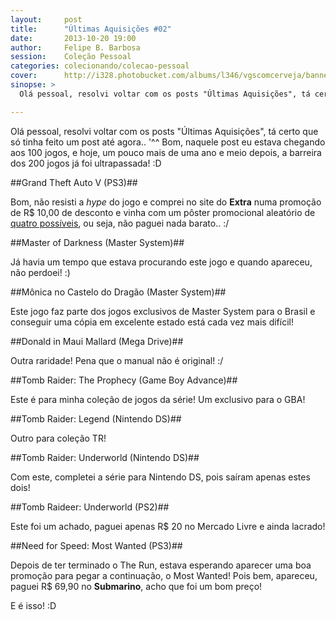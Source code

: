 ```yaml
---
layout:     post
title:      "Últimas Aquisições #02"
date:       2013-10-20 19:00
author:     Felipe B. Barbosa
session:    Coleção Pessoal
categories: colecionando/colecao-pessoal
cover:      http://i328.photobucket.com/albums/l346/vgscomcerveja/banner3_1_zpsplzx2idj.jpg
sinopse: >
  Olá pessoal, resolvi voltar com os posts "Últimas Aquisições", tá certo que só tinha feito um post até agora.. '^^ Bom, naquele post eu estava chegando aos 100 jogos, e hoje, um pouco mais de uma ano e meio depois, a barreira dos 200 jogos já foi ultrapassada! :D

---
```

Olá pessoal, resolvi voltar com os posts "Últimas Aquisições", tá certo que só tinha feito um post até agora.. '^^ Bom, naquele post eu estava chegando aos 100 jogos, e hoje, um pouco mais de uma ano e meio depois, a barreira dos 200 jogos já foi ultrapassada! :D

##Grand Theft Auto V (PS3)##

Bom, não resisti a *hype* do jogo e comprei no site do **Extra** numa promoção de R$ 10,00 de desconto e vinha com um pôster promocional aleatório de [quatro possíveis](http://www.extra.com.br/Games/Playstation3/JogosPlaystation3/Jogo-Grand-Theft-Auto-V-Poster-Promocional-PS3-1000044889.html), ou seja, não paguei nada barato.. :/

##Master of Darkness (Master System)##

Já havia um tempo que estava procurando este jogo e quando apareceu, não perdoei! :)


##Mônica no Castelo do Dragão (Master System)##

Este jogo faz parte dos jogos exclusivos de Master System para o Brasil e conseguir uma cópia em excelente estado está cada vez mais difícil!

##Donald in Maui Mallard (Mega Drive)##

Outra raridade! Pena que o manual não é original! :/

##Tomb Raider: The Prophecy (Game Boy Advance)##

Este é para minha coleção de jogos da série! Um exclusivo para o GBA!

##Tomb Raider: Legend (Nintendo DS)##

Outro para coleção TR!

##Tomb Raider: Underworld (Nintendo DS)##

Com este, completei a série para Nintendo DS, pois saíram apenas estes dois!

##Tomb Raideer: Underworld (PS2)##

Este foi um achado, paguei apenas R$ 20 no Mercado Livre e ainda lacrado!

##Need for Speed: Most Wanted (PS3)##

Depois de ter terminado o The Run, estava esperando aparecer uma boa promoção para pegar a continuação, o Most Wanted! Pois bem, apareceu, paguei R$ 69,90 no **Submarino**, acho que foi um bom preço!

E é isso! :D
